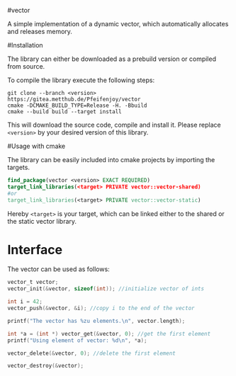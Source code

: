 #vector

A simple implementation of a dynamic vector, which automatically allocates and releases memory.

#Installation

The library can either be downloaded as a prebuild version or compiled from source.

To compile the library execute the following steps:
```
git clone --branch <version> https://gitea.metthub.de/Pfeifenjoy/vector
cmake -DCMAKE_BUILD_TYPE=Release -H. -Bbuild
cmake --build build --target install
```

This will download the source code, compile and install it.
Please replace `<version>` by your desired version of this library.

#Usage with cmake

The library can be easily included into cmake projects by importing the targets.

```cmake
find_package(vector <version> EXACT REQUIRED)
target_link_libraries(<target> PRIVATE vector::vector-shared)
#or
target_link_libraries(<target> PRIVATE vector::vector-static)
```

Hereby `<target>` is your target, which can be linked either to the shared or
the static vector library.

# Interface

The vector can be used as follows:

```c
vector_t vector;
vector_init(&vector, sizeof(int)); //initialize vector of ints

int i = 42;
vector_push(&vector, &i); //copy i to the end of the vector

printf("The vector has %zu elements.\n", vector.length);

int *a = (int *) vector_get(&vector, 0); //get the first element
printf("Using element of vector: %d\n", *a);

vector_delete(&vector, 0); //delete the first element

vector_destroy(&vector);
```
